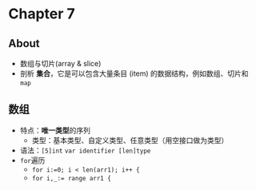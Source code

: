 # Chapter 7 

## About

- 数组与切片(array & slice)
- 剖析 **集合**，它是可以包含大量条目 (item) 的数据结构，例如数组、切片和 `map`

## 数组

- 特点：**唯一类型**的序列
  - 类型：基本类型、自定义类型、任意类型（用空接口做为类型）
- 语法：`[5]int` `var identifier [len]type`
- `for`遍历
  - `for i:=0; i < len(arr1); i++ {`
  - `for i,_:= range arr1 {`